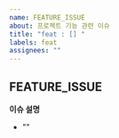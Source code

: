 ```yaml
---
name: FEATURE_ISSUE
about: 프로젝트 기능 관련 이슈
title: "feat : [] "
labels: feat
assignees: ""
---
```


## FEATURE_ISSUE

**이슈 설명**

- ""
